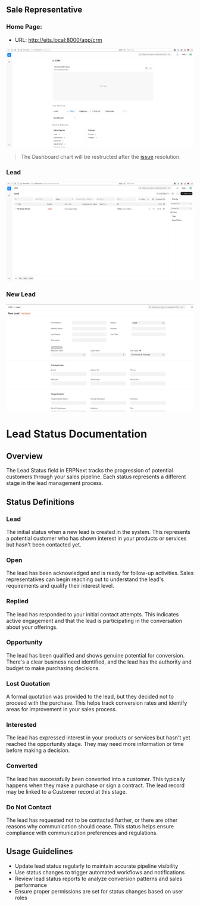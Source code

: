 ## Sale Representative

### Home Page:

- URL: http://eits.local:8000/app/crm

![alt text](<Screenshot from 2025-05-30 11-27-55.png>)


> The Dashboard chart will be restructed after the [issue](https://discuss.frappe.io/t/error-value-missing-for-workspace-type/147889) resolution.


### Lead

![alt text](image.png)


### New Lead
![alt text](image-1.png)


# Lead Status Documentation

## Overview
The Lead Status field in ERPNext tracks the progression of potential customers through your sales pipeline. Each status represents a different stage in the lead management process.

## Status Definitions

### Lead
The initial status when a new lead is created in the system. This represents a potential customer who has shown interest in your products or services but hasn't been contacted yet.

### Open
The lead has been acknowledged and is ready for follow-up activities. Sales representatives can begin reaching out to understand the lead's requirements and qualify their interest level.

### Replied
The lead has responded to your initial contact attempts. This indicates active engagement and that the lead is participating in the conversation about your offerings.

### Opportunity
The lead has been qualified and shows genuine potential for conversion. There's a clear business need identified, and the lead has the authority and budget to make purchasing decisions.

### Lost Quotation
A formal quotation was provided to the lead, but they decided not to proceed with the purchase. This helps track conversion rates and identify areas for improvement in your sales process.

### Interested
The lead has expressed interest in your products or services but hasn't yet reached the opportunity stage. They may need more information or time before making a decision.

### Converted
The lead has successfully been converted into a customer. This typically happens when they make a purchase or sign a contract. The lead record may be linked to a Customer record at this stage.

### Do Not Contact
The lead has requested not to be contacted further, or there are other reasons why communication should cease. This status helps ensure compliance with communication preferences and regulations.

## Usage Guidelines

- Update lead status regularly to maintain accurate pipeline visibility
- Use status changes to trigger automated workflows and notifications
- Review lead status reports to analyze conversion patterns and sales performance
- Ensure proper permissions are set for status changes based on user roles